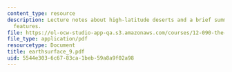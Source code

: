 ```yaml
---
content_type: resource
description: Lecture notes about high-latitude deserts and a brief summary of desert
  features.
file: https://ol-ocw-studio-app-qa.s3.amazonaws.com/courses/12-090-the-environment-of-the-earths-surface-spring-2007/5544e3036c6783ca1beb59a8a9f02a98_earthsurface_9.pdf
file_type: application/pdf
resourcetype: Document
title: earthsurface_9.pdf
uid: 5544e303-6c67-83ca-1beb-59a8a9f02a98
---
```

